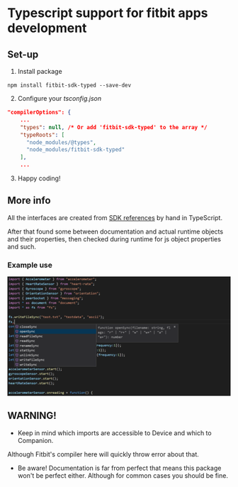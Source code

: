 # Typescript support for fitbit apps development
## Set-up

1. Install package
```
npm install fitbit-sdk-typed --save-dev
```
2. Configure your *tsconfig.json*

```json
"compilerOptions": {
    ...
    "types": null, /* Or add 'fitbit-sdk-typed' to the array */
    "typeRoots": [
      "node_modules/@types",
      "node_modules/fitbit-sdk-typed"
    ],
    ...
```
3. Happy coding!

## More info

All the interfaces are created from [SDK references](https://dev.fitbit.com/build/reference/) by hand in TypeScript.

After that found some  between documentation and actual runtime objects and their properties, then checked during runtime for js object properties and such.

### Example use

![Linting example](README-extras/linting_example.png?raw=true "Linting example")

## WARNING!

- Keep in mind which imports are accessible to Device and which to Companion.

Although Fitbit's compiler here will quickly throw error about that.

- Be aware! Documentation is far from perfect that means this package won't be perfect either. Although for common cases you should be fine.

